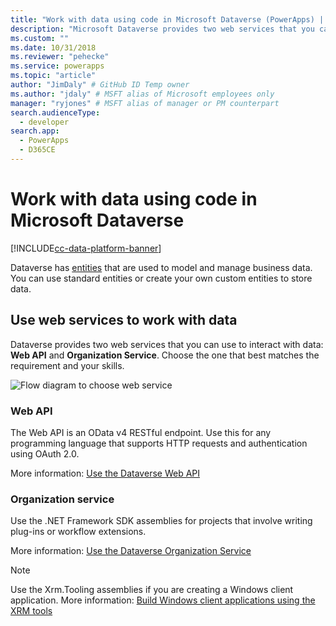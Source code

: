 ```yaml
---
title: "Work with data using code in Microsoft Dataverse (PowerApps) | Microsoft Docs" 
description: "Microsoft Dataverse provides two web services that you can use to interact with data: Web API and Organization Service." # 115-145 characters including spaces. This abstract displays in the search result.
ms.custom: ""
ms.date: 10/31/2018
ms.reviewer: "pehecke"
ms.service: powerapps
ms.topic: "article"
author: "JimDaly" # GitHub ID Temp owner
ms.author: "jdaly" # MSFT alias of Microsoft employees only
manager: "ryjones" # MSFT alias of manager or PM counterpart
search.audienceType: 
  - developer
search.app: 
  - PowerApps
  - D365CE
---
```

# Work with data using code in Microsoft Dataverse

[!INCLUDE[cc-data-platform-banner](../../includes/cc-data-platform-banner.md)]

Dataverse has [entities](entities.md) that are used to model and manage business data. You can use standard entities or create your own custom entities to store data. 

## Use web services to work with data

Dataverse provides two web services that you can use to interact with data: **Web API** and **Organization Service**. Choose the one that best matches the requirement and your skills. 

![Flow diagram to choose web service](media/whentousewebapi.png)

### Web API

The Web API is an OData v4 RESTful endpoint. Use this for any programming language that supports HTTP requests and authentication using OAuth 2.0.

More information: [Use the Dataverse Web API](webapi/overview.md) 

### Organization service

Use the .NET Framework SDK assemblies for projects that involve writing plug-ins or workflow extensions. 

More information: [Use the Dataverse Organization Service](org-service/overview.md)

> [!NOTE]
> Use the Xrm.Tooling assemblies if you are creating a Windows client application. More information: [Build Windows client applications using the XRM tools](xrm-tooling/build-windows-client-applications-xrm-tools.md)
